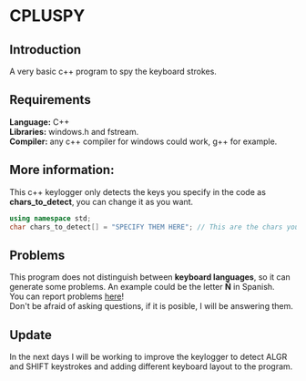 # CPLUSPY
## Introduction
A very basic c++ program to spy the keyboard strokes.                        
## Requirements
**Language:** C++                                   
**Libraries:** windows.h and fstream.      
**Compiler:** any c++ compiler for windows could work, g++ for example.
## More information:
This c++ keylogger only detects the keys you specify in the code as **chars_to_detect**, you can change it as you want.
```c++
using namespace std;
char chars_to_detect[] = "SPECIFY THEM HERE"; // This are the chars you wanna detect
```
## Problems
This program does not distinguish between **keyboard languages**, so it can generate some problems.
An example could be the letter **Ñ** in Spanish.            
You can report problems [here](https://github.com/Kik449/schat/issues)!                      
Don't be afraid of asking questions, if it is posible, I will be answering them.
## Update
In the next days I will be working to improve the keylogger to detect ALGR and SHIFT keystrokes and adding different keyboard layout to the program.
